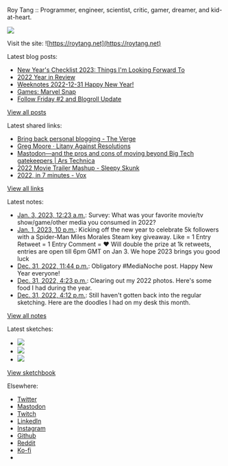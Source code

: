 Roy Tang :: Programmer, engineer, scientist, critic, gamer, dreamer, and kid-at-heart.

![](https://roytang.net/static/img/profile.jpg)

Visit the site: ![https://roytang.net](https://roytang.net)

Latest blog posts:

- [New Year&#x27;s Checklist 2023: Things I&#x27;m Looking Forward To](https://roytang.net/2023/01/2023-checklist/)
- [2022 Year in Review](https://roytang.net/2023/01/2022-year-in-review/)
- [Weeknotes 2022-12-31 Happy New Year!](https://roytang.net/2022/12/weeknotes-12-31/)
- [Games: Marvel Snap](https://roytang.net/2022/12/marvel-snap/)
- [Follow Friday #2 and Blogroll Update](https://roytang.net/2022/12/follow-friday-2/)

[View all posts](https://roytang.net/blog)

Latest shared links:

- [Bring back personal blogging - The Verge](https://roytang.net/2023/01/03b8a5ca715d7a9bd5629bc2cd7c05d0/)
- [Greg Moore · Litany Against Resolutions](https://roytang.net/2022/12/38c7d258b72516cfd10065d9ff2ad552/)
- [Mastodon—and the pros and cons of moving beyond Big Tech gatekeepers | Ars Technica](https://roytang.net/2022/12/0c7be16e76d06f8b83fa9672abb206a0/)
- [2022 Movie Trailer Mashup - Sleepy Skunk](https://roytang.net/2022/12/d0416b8642dbfb41e682f7c62cabecb1/)
- [2022, in 7 minutes - Vox](https://roytang.net/2022/12/28e9718789dbad4d5b5a2bb5f92ce52a/)

[View all links](https://roytang.net/links)

Latest notes:

- [Jan. 3, 2023, 12:23 a.m.](https://roytang.net/2023/01/ca9d958b3e384dbe91abc35a04f5a934/): Survey: What was your favorite movie/tv show/game/other media you consumed in 2022?
- [Jan. 1, 2023, 10 p.m.](https://roytang.net/2023/01/1609550075352748034/): Kicking off the new year to celebrate 5k followers with a Spider-Man Miles Morales Steam key giveaway. Like = 1 Entry Retweet = 1 Entry Comment = ❤️ Will double the prize at 1k retweets, entries are open till 6pm GMT on Jan 3. We hope 2023 brings you good luck
- [Dec. 31, 2022, 11:44 p.m.](https://roytang.net/2022/12/8b14e94c09d0cc1584a9d52fed3b258f/): Obligatory #MediaNoche post. Happy New Year everyone!
- [Dec. 31, 2022, 4:23 p.m.](https://roytang.net/2022/12/food-photodump/): Clearing out my 2022 photos. Here&#x27;s some food I had during the year.
- [Dec. 31, 2022, 4:12 p.m.](https://roytang.net/2022/12/a4c37da2d3c0cd1446559b5d3823b8a5/): Still haven&#x27;t gotten back into the regular sketching. Here are the doodles I had on my desk this month.

[View all notes](https://roytang.net/notes)

Latest sketches:


- ![](https://roytang.net/media/cache/f5/83/f583e6f8cabb768e013c3292f03b5274.jpg)
- ![](https://roytang.net/media/cache/dc/31/dc31bec42193147458f2e50c9a7fe4ac.jpg)
- ![](https://roytang.net/media/cache/73/2b/732bd4c80057609c59932ce77d753675.jpg)

[View sketchbook](https://roytang.net/albums/sketchbook)


Elsewhere:

- [Twitter](https://twitter.com/roytang)
- [Mastodon](https://indieweb.social/@roytang)
- [Twitch](https://twitch.tv/twitchyroy)
- [LinkedIn](https://www.linkedin.com/in/roytang)
- [Instagram](https://instagram.com/roytang0400)
- [Github](https://github.com/roytang)
- [Reddit](https://reddit.com/u/hungryroy)
- [Ko-fi](https://ko-fi.com/roytang)
- [](mailto:hello@roytang.net)